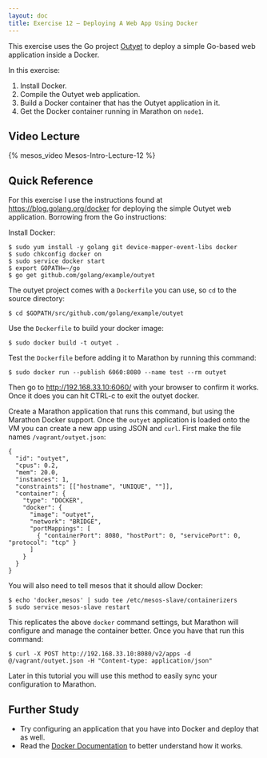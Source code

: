 ```yaml
---
layout: doc
title: Exercise 12 – Deploying A Web App Using Docker
---
```


This exercise uses the Go project [Outyet](https://github.com/GeertJohan/outyet) to deploy a simple Go-based web application inside a Docker.

In this exercise:

1. Install Docker.
2. Compile the Outyet web application.
3. Build a Docker container that has the Outyet application in it.
4. Get the Docker container running in Marathon on ``node1``.


Video Lecture
-------------

{% mesos_video Mesos-Intro-Lecture-12 %}


Quick Reference
---------------

For this exercise I use the instructions found at https://blog.golang.org/docker for deploying the simple Outyet web application.
Borrowing from the Go instructions:

Install Docker:

```
$ sudo yum install -y golang git device-mapper-event-libs docker
$ sudo chkconfig docker on
$ sudo service docker start
$ export GOPATH=~/go
$ go get github.com/golang/example/outyet
```

The outyet project comes with a ``Dockerfile`` you can use, so ``cd`` to the source directory:

```
$ cd $GOPATH/src/github.com/golang/example/outyet
```

Use the ``Dockerfile`` to build your docker image:

```
$ sudo docker build -t outyet .
```

Test the ``Dockerfile`` before adding it to Marathon by running this command:

```
$ sudo docker run --publish 6060:8080 --name test --rm outyet
```

Then go to http://192.168.33.10:6060/ with your browser to confirm it works.  Once it does you can hit CTRL-c to exit the outyet docker.

Create a Marathon application that runs this command, but using the Marathon Docker support.  Once the ``outyet`` application
is loaded onto the VM you can create a new app using JSON and ``curl``.  First make the file names ``/vagrant/outyet.json``:

```
{
  "id": "outyet",
  "cpus": 0.2,
  "mem": 20.0,
  "instances": 1,
  "constraints": [["hostname", "UNIQUE", ""]],
  "container": {
    "type": "DOCKER",
    "docker": {
      "image": "outyet",
      "network": "BRIDGE",
      "portMappings": [
        { "containerPort": 8080, "hostPort": 0, "servicePort": 0, "protocol": "tcp" }
      ]
    }
  }
}
```

You will also need to tell mesos that it should allow Docker:

```
$ echo 'docker,mesos' | sudo tee /etc/mesos-slave/containerizers
$ sudo service mesos-slave restart
```

This replicates the above ``docker`` command settings, but Marathon will configure and manage the container better.  Once you have that
run this command:

```
$ curl -X POST http://192.168.33.10:8080/v2/apps -d @/vagrant/outyet.json -H "Content-type: application/json"
```

Later in this tutorial you will use this method to easily sync your configuration to Marathon.

Further Study
-------------

* Try configuring an application that you have into Docker and deploy that as well.
* Read the [Docker Documentation](https://docs.docker.com/) to better understand how it works.


